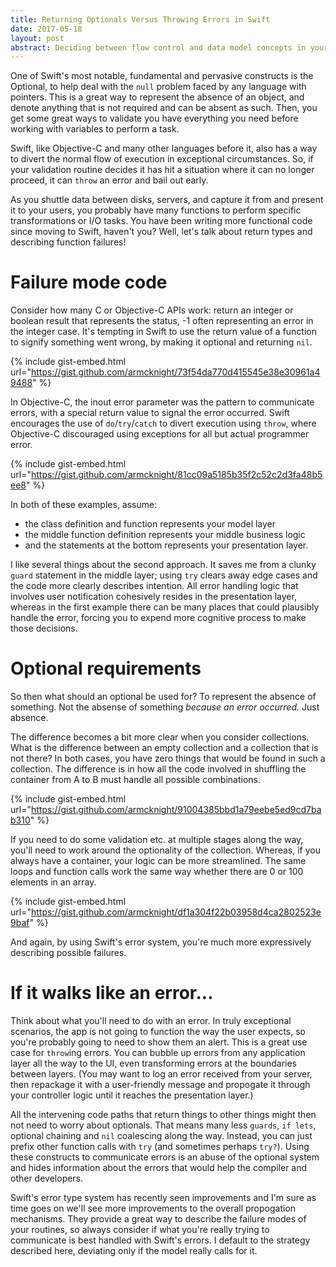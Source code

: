 ```yaml
---
title: Returning Optionals Versus Throwing Errors in Swift
date: 2017-05-18
layout: post
abstract: Deciding between flow control and data model concepts in your app's business logic.
---
```


One of Swift's most notable, fundamental and pervasive constructs is the Optional, to help deal with the `null` problem faced by any language with pointers. This is a great way to represent the absence of an object, and denote anything that is not required and can be absent as such. Then, you get some great ways to validate you have everything you need before working with variables to perform a task.

Swift, like Objective-C and many other languages before it, also has a way to divert the normal flow of execution in exceptional circumstances. So, if your validation routine decides it has hit a situation where it can no longer proceed, it can `throw` an error and bail out early.

As you shuttle data between disks, servers, and capture it from and present it to your users, you probably have many functions to perform specific transformations or I/O tasks. You have been writing more functional code since moving to Swift, haven't you? Well, let's talk about return types and describing function failures!

# Failure mode code

Consider how many C or Objective-C APIs work: return an integer or boolean result that represents the status, -1 often representing an error in the integer case. It's tempting in Swift to use the return value of a function to signify something went wrong, by making it optional and returning `nil`.

{% include gist-embed.html url="https://gist.github.com/armcknight/73f54da770d415545e38e30961a49488" %}

In Objective-C, the inout error parameter was the pattern to communicate errors, with a special return value to signal the error occurred. Swift  encourages the use of `do`/`try`/`catch` to divert execution using `throw`, where Objective-C discouraged using exceptions for all but actual programmer error. 

{% include gist-embed.html url="https://gist.github.com/armcknight/81cc09a5185b35f2c52c2d3fa48b5ee8" %}

In both of these examples, assume:

- the class definition and function represents your model layer
- the middle function definition represents your middle business logic 
- and the statements at the bottom represents your presentation layer. 

I like several things about the second approach. It saves me from a clunky `guard` statement in the middle layer; using `try` clears away edge cases and the code more clearly describes intention. All error handling logic that involves user notification cohesively resides in the presentation layer, whereas in the first example there can be many places that could plausibly handle the error, forcing you to expend more cognitive process to make those decisions.

# Optional requirements

So then what should an optional be used for? To represent the absence of something. Not the absense of something *because an error occurred.* Just absence. 

The difference becomes a bit more clear when you consider collections. What is the difference between an empty collection and a collection that is not there? In both cases, you have zero things that would be found in such a collection. The difference is in how all the code involved in shuffling the container from A to B must handle all possible combinations.

{% include gist-embed.html url="https://gist.github.com/armcknight/91004385bbd1a79eebe5ed9cd7bab310" %}

If you need to do some validation etc. at multiple stages along the way, you'll need to work around the optionality of the collection. Whereas, if you always have a container, your logic can be more streamlined. The same loops and function calls work the same way whether there are 0 or 100 elements in an array.

{% include gist-embed.html url="https://gist.github.com/armcknight/df1a304f22b03958d4ca2802523e9baf" %}

And again, by using Swift's error system, you're much more expressively describing possible failures.

# If it walks like an error...

Think about what you'll need to do with an error. In truly exceptional scenarios, the app is not going to function the way the user expects, so you're probably going to need to show them an alert. This is a great use case for `throw`ing errors. You can bubble up errors from any application layer all the way to the UI, even transforming errors at the boundaries between layers. (You may want to log an error received from your server, then repackage it with a user-friendly message and propogate it through your controller logic until it reaches the presentation layer.)

All the intervening code paths that return things to other things might then not need to worry about optionals. That means many less `guards`, `if lets`, optional chaining and `nil` coalescing along the way. Instead, you can just prefix other function calls with `try` (and sometimes perhaps `try?`). Using these constructs to communicate errors is an abuse of the optional system and hides information about the errors that would help the compiler and other developers.

Swift's error type system has recently seen improvements and I'm sure as time goes on we'll see more improvements to the overall propogation mechanisms. They provide a great way to describe the failure modes of your routines, so always consider if what you're really trying to communicate is best handled with Swift's errors. I default to the strategy described here, deviating only if the model really calls for it.